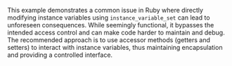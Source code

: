 This example demonstrates a common issue in Ruby where directly modifying instance variables using `instance_variable_set` can lead to unforeseen consequences.  While seemingly functional, it bypasses the intended access control and can make code harder to maintain and debug.  The recommended approach is to use accessor methods (getters and setters) to interact with instance variables, thus maintaining encapsulation and providing a controlled interface.